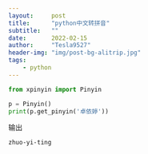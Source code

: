 ```yaml
---
layout:     post
title:      "python中文转拼音"
subtitle:   ""
date:       2022-02-15
author:     "Tesla9527"
header-img: "img/post-bg-alitrip.jpg"
tags:
    - python
---
```


```python
from xpinyin import Pinyin

p = Pinyin()
print(p.get_pinyin('卓依婷'))
```

输出

```
zhuo-yi-ting
```